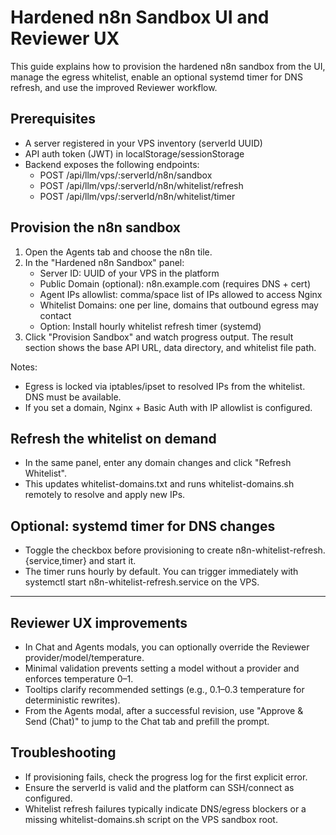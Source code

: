 # Hardened n8n Sandbox UI and Reviewer UX

This guide explains how to provision the hardened n8n sandbox from the UI, manage the egress whitelist, enable an optional systemd timer for DNS refresh, and use the improved Reviewer workflow.

## Prerequisites
- A server registered in your VPS inventory (serverId UUID)
- API auth token (JWT) in localStorage/sessionStorage
- Backend exposes the following endpoints:
  - POST /api/llm/vps/:serverId/n8n/sandbox
  - POST /api/llm/vps/:serverId/n8n/whitelist/refresh
  - POST /api/llm/vps/:serverId/n8n/whitelist/timer

## Provision the n8n sandbox
1. Open the Agents tab and choose the n8n tile.
2. In the "Hardened n8n Sandbox" panel:
   - Server ID: UUID of your VPS in the platform
   - Public Domain (optional): n8n.example.com (requires DNS + cert)
   - Agent IPs allowlist: comma/space list of IPs allowed to access Nginx
   - Whitelist Domains: one per line, domains that outbound egress may contact
   - Option: Install hourly whitelist refresh timer (systemd)
3. Click "Provision Sandbox" and watch progress output. The result section shows the base API URL, data directory, and whitelist file path.

Notes:
- Egress is locked via iptables/ipset to resolved IPs from the whitelist. DNS must be available.
- If you set a domain, Nginx + Basic Auth with IP allowlist is configured.

## Refresh the whitelist on demand
- In the same panel, enter any domain changes and click "Refresh Whitelist".
- This updates whitelist-domains.txt and runs whitelist-domains.sh remotely to resolve and apply new IPs.

## Optional: systemd timer for DNS changes
- Toggle the checkbox before provisioning to create n8n-whitelist-refresh.{service,timer} and start it.
- The timer runs hourly by default. You can trigger immediately with systemctl start n8n-whitelist-refresh.service on the VPS.

---

## Reviewer UX improvements
- In Chat and Agents modals, you can optionally override the Reviewer provider/model/temperature.
- Minimal validation prevents setting a model without a provider and enforces temperature 0–1.
- Tooltips clarify recommended settings (e.g., 0.1–0.3 temperature for deterministic rewrites).
- From the Agents modal, after a successful revision, use "Approve & Send (Chat)" to jump to the Chat tab and prefill the prompt.

## Troubleshooting
- If provisioning fails, check the progress log for the first explicit error.
- Ensure the serverId is valid and the platform can SSH/connect as configured.
- Whitelist refresh failures typically indicate DNS/egress blockers or a missing whitelist-domains.sh script on the VPS sandbox root.
